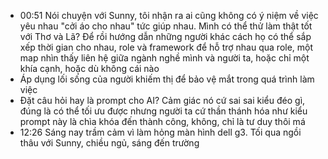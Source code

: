 - 00:51 Nói chuyện với Sunny, tôi nhận ra ai cũng không có ý niệm về việc yêu nhau "cởi áo cho nhau" tức giúp nhau. Mình có thể thử làm thật tốt với Thơ và Lã? Để rồi hướng dẫn những người khác cách họ có thể sắp xếp thời gian cho nhau, role và framework để hỗ trợ nhau qua role, một map nhìn thấy liên hệ giữa ngành nghề mình và người ta, hoặc chỉ một khía cạnh, hoặc dù không cái nào
- Áp dụng lối sống của người khiếm thị để bảo vệ mắt trong quá trình làm việc
- Đặt câu hỏi hay là prompt cho AI? Cảm giác nó cứ sai sai kiểu đéo gì, đúng là có thể tối ưu được nhưng người ta cứ thần thánh hóa như kiểu prompt này là chìa khóa đến thành công, không, chỉ là tư duy thôi má
- 12:26 Sáng nay trầm cảm vì làm hỏng màn hình dell g3. Tối qua ngồi thâu với Sunny, chiều ngủ, sáng đến trường